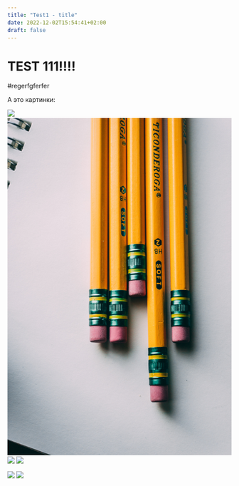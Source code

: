 ```yaml
---
title: "Test1 - title"
date: 2022-12-02T15:54:41+02:00
draft: false
---
```


# TEST 111!!!!


#regerfgferfer

А это картинки:

<img src="/images/aaa.jpg">
<img src="aaa.jpg">

<img src="/images/bbb.jpg">
<img src="bbb.jpg">


![](/images/001.jpg)
![](/images/002.jpg)

